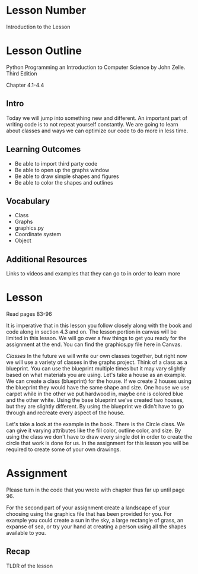 # Lesson Number

Introduction to the Lesson

# Lesson Outline #

Python Programming an Introduction to Computer Science by John Zelle. Third Edition

Chapter 4.1-4.4

## Intro ##

Today we will jump into something new and different. An important part of writing code is to not repeat yourself constantly. We are going to learn about classes and ways we can optimize our code to do more in less time.

## Learning Outcomes ##

- Be able to import third party code
- Be able to open up the graphs window
- Be able to draw simple shapes and figures
- Be able to color the shapes and outlines

## Vocabulary ##

- Class
- Graphs
- graphics.py
- Coordinate system
- Object

## Additional Resources ##

Links to videos and examples that they can go to in order to learn more

# Lesson #

Read pages 83-96

It is imperative that in this lesson you follow closely along with the book and code along in section 4.3 and on. The lesson portion in canvas will be limited in this lesson. We will go over a few things to get you ready for the assignment at the end. You can find the graphics.py file here in Canvas.

*Classes* In the future we will write our own classes together, but right now we will use a variety of classes in the graphs project. Think of a class as a blueprint. You can use the blueprint multiple times but it may vary slightly based on what materials you are using. Let's take a house as an example. We can create a class (blueprint) for the house. If we create 2 houses using the blueprint they would have the same shape and size. One house we use carpet while in the other we put hardwood in, maybe one is colored blue and the other white. Using the base blueprint we've created two houses, but they are slightly different. By using the blueprint we didn't have to go through and recreate every aspect of the house. 

Let's take a look at the example in the book. There is the Circle class. We can give it varying attributes like the fill color, outline color, and size. By using the class we don't have to draw every single dot in order to create the circle that work is done for us. In the assignment for this lesson you will be required to create some of your own drawings.


# Assignment #

Please turn in the code that you wrote with chapter thus far up until page 96.

For the second part of your assignment create a landscape of your choosing using the graphics file that has been provided for you. For example you could create a sun in the sky, a large rectangle of grass, an expanse of sea, or try your hand at creating a person using all the shapes available to you. 

## Recap ##

TLDR of the lesson
